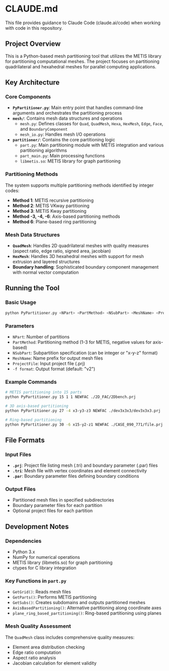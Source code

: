 # CLAUDE.md

This file provides guidance to Claude Code (claude.ai/code) when working with code in this repository.

## Project Overview

This is a Python-based mesh partitioning tool that utilizes the METIS library for partitioning computational meshes. The project focuses on partitioning quadrilateral and hexahedral meshes for parallel computing applications.

## Key Architecture

### Core Components

- **`PyPartitioner.py`**: Main entry point that handles command-line arguments and orchestrates the partitioning process
- **`mesh/`**: Contains mesh data structures and operations
  - `mesh.py`: Defines classes for `Quad`, `QuadMesh`, `Hexa`, `HexMesh`, `Edge`, `Face`, and `BoundaryComponent`
  - `mesh_io.py`: Handles mesh I/O operations
- **`partitioner/`**: Contains the core partitioning logic
  - `part.py`: Main partitioning module with METIS integration and various partitioning algorithms
  - `part_main.py`: Main processing functions
  - `libmetis.so`: METIS library for graph partitioning

### Partitioning Methods

The system supports multiple partitioning methods identified by integer codes:
- **Method 1**: METIS recursive partitioning
- **Method 2**: METIS VKway partitioning  
- **Method 3**: METIS Kway partitioning
- **Method -3, -4, -6**: Axis-based partitioning methods
- **Method 6**: Plane-based ring partitioning

### Mesh Data Structures

- **`QuadMesh`**: Handles 2D quadrilateral meshes with quality measures (aspect ratio, edge ratio, signed area, jacobian)
- **`HexMesh`**: Handles 3D hexahedral meshes with support for mesh extrusion and layered structures
- **Boundary handling**: Sophisticated boundary component management with normal vector computation

## Running the Tool

### Basic Usage
```bash
python PyPartitioner.py <NPart> <PartMethod> <NSubPart> <MeshName> <ProjectFile> [-f <format>]
```

### Parameters
- `NPart`: Number of partitions
- `PartMethod`: Partitioning method (1-3 for METIS, negative values for axis-based)
- `NSubPart`: Subpartition specification (can be integer or "x-y-z" format)
- `MeshName`: Name prefix for output mesh files
- `ProjectFile`: Input project file (.prj)
- `-f format`: Output format (default: "v2")

### Example Commands
```bash
# METIS partitioning into 15 parts
python PyPartitioner.py 15 1 1 NEWFAC ./2D_FAC/2Dbench.prj

# 3D axis-based partitioning
python PyPartitioner.py 27 -4 x3-y3-z3 NEWFAC ./dev3x3x3/dev3x3x3.prj

# Ring-based partitioning
python PyPartitioner.py 30 -6 x15-y2-z1 NEWFAC ./CASE_090_771/file.prj
```

## File Formats

### Input Files
- **`.prj`**: Project file listing mesh (.tri) and boundary parameter (.par) files
- **`.tri`**: Mesh file with vertex coordinates and element connectivity
- **`.par`**: Boundary parameter files defining boundary conditions

### Output Files
- Partitioned mesh files in specified subdirectories
- Boundary parameter files for each partition
- Optional project files for each partition

## Development Notes

### Dependencies
- Python 3.x
- NumPy for numerical operations
- METIS library (libmetis.so) for graph partitioning
- ctypes for C library integration

### Key Functions in `part.py`
- `GetGrid()`: Reads mesh files
- `GetParts()`: Performs METIS partitioning
- `GetSubs()`: Creates subdomains and outputs partitioned meshes
- `AxisBasedPartitioning()`: Alternative partitioning along coordinate axes
- `plane_ring_based_partitioning()`: Ring-based partitioning using planes

### Mesh Quality Assessment
The `QuadMesh` class includes comprehensive quality measures:
- Element area distribution checking
- Edge ratio computation
- Aspect ratio analysis
- Jacobian calculation for element validity
